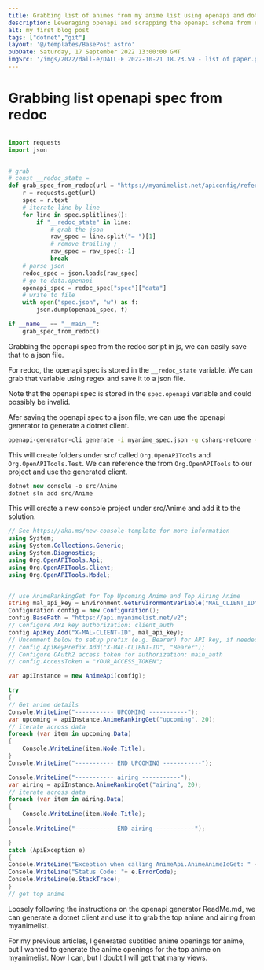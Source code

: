 ```yaml
---
title: Grabbing list of animes from my anime list using openapi and dotnet
description: Leveraging openapi and scrapping the openapi schema from redoc, I can generate a dotnet client to grab my anime list.
alt: my first blog post
tags: ["dotnet","git"]
layout: '@/templates/BasePost.astro'
pubDate: Saturday, 17 September 2022 13:00:00 GMT
imgSrc: '/imgs/2022/dall-e/DALL·E 2022-10-21 18.23.59 - list of paper.png'
---
```


# Grabbing list openapi spec from redoc

```python

import requests
import json


# grab 
# const __redoc_state =
def grab_spec_from_redoc(url = "https://myanimelist.net/apiconfig/references/api/v2"):
    r = requests.get(url)
    spec = r.text
    # iterate line by line
    for line in spec.splitlines():
        if "__redoc_state" in line:
            # grab the json
            raw_spec = line.split("= ")[1]
            # remove trailing ;
            raw_spec = raw_spec[:-1]
            break
    # parse json
    redoc_spec = json.loads(raw_spec)
    # go to data.openapi
    openapi_spec = redoc_spec["spec"]["data"]
    # write to file
    with open("spec.json", "w") as f:
        json.dump(openapi_spec, f)

if __name__ == "__main__":
    grab_spec_from_redoc()
```

Grabbing the openapi spec from the redoc script in js, we can easily save that to a json file.

For redoc, the openapi spec is stored in the `__redoc_state` variable. We can grab that variable using regex and save it to a json file.

Note that the openapi spec is stored in the `spec.openapi` variable and could possibly be invalid.

Afer saving the openapi spec to a json file, we can use the openapi generator to generate a dotnet client.

```bash
openapi-generator-cli generate -i myanime_spec.json -g csharp-netcore --additional-properties=targetFramework=net6.0 --additional-properties=nullableReferenceTypes=true
```

This will create folders under src/ called `Org.OpenAPITools` and `Org.OpenAPITools.Test`. We can reference the from `Org.OpenAPITools` to our project and use the generated client.

```csharp
dotnet new console -o src/Anime
dotnet sln add src/Anime
```

This will create a new console project under src/Anime and add it to the solution.

```csharp
// See https://aka.ms/new-console-template for more information
using System;
using System.Collections.Generic;
using System.Diagnostics;
using Org.OpenAPITools.Api;
using Org.OpenAPITools.Client;
using Org.OpenAPITools.Model;


// use AnimeRankingGet for Top Upcoming Anime and Top Airing Anime
string mal_api_key = Environment.GetEnvironmentVariable("MAL_CLIENT_ID");
Configuration config = new Configuration();
config.BasePath = "https://api.myanimelist.net/v2";
// Configure API key authorization: client_auth
config.ApiKey.Add("X-MAL-CLIENT-ID", mal_api_key);
// Uncomment below to setup prefix (e.g. Bearer) for API key, if needed
// config.ApiKeyPrefix.Add("X-MAL-CLIENT-ID", "Bearer");
// Configure OAuth2 access token for authorization: main_auth
// config.AccessToken = "YOUR_ACCESS_TOKEN";

var apiInstance = new AnimeApi(config);

try
{
// Get anime details
Console.WriteLine("----------- UPCOMING -----------");
var upcoming = apiInstance.AnimeRankingGet("upcoming", 20);
// iterate across data
foreach (var item in upcoming.Data)
{
    Console.WriteLine(item.Node.Title);
}
Console.WriteLine("----------- END UPCOMING -----------");

Console.WriteLine("----------- airing -----------");
var airing = apiInstance.AnimeRankingGet("airing", 20);
// iterate across data
foreach (var item in airing.Data)
{
    Console.WriteLine(item.Node.Title);
}
Console.WriteLine("----------- END airing -----------");

}
catch (ApiException e)
{
Console.WriteLine("Exception when calling AnimeApi.AnimeAnimeIdGet: " + e.Message );
Console.WriteLine("Status Code: "+ e.ErrorCode);
Console.WriteLine(e.StackTrace);
}
// get top anime
```

Loosely following the instructions on the openapi generator ReadMe.md, we can generate a dotnet client and use it to grab the top anime and airing from myanimelist.

For my previous articles, I generated subtitled anime openings for anime, but I wanted to generate the anime openings for the top anime on myanimelist. Now I can, but I doubt I will get that many views.